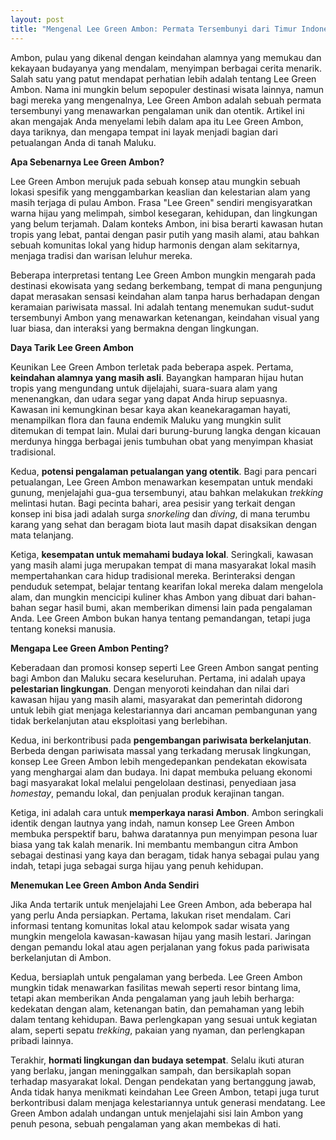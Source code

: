 ```yaml
---
layout: post
title: "Mengenal Lee Green Ambon: Permata Tersembunyi dari Timur Indonesia"
---
```


Ambon, pulau yang dikenal dengan keindahan alamnya yang memukau dan kekayaan budayanya yang mendalam, menyimpan berbagai cerita menarik. Salah satu yang patut mendapat perhatian lebih adalah tentang Lee Green Ambon. Nama ini mungkin belum sepopuler destinasi wisata lainnya, namun bagi mereka yang mengenalnya, Lee Green Ambon adalah sebuah permata tersembunyi yang menawarkan pengalaman unik dan otentik. Artikel ini akan mengajak Anda menyelami lebih dalam apa itu Lee Green Ambon, daya tariknya, dan mengapa tempat ini layak menjadi bagian dari petualangan Anda di tanah Maluku.

**Apa Sebenarnya Lee Green Ambon?**

Lee Green Ambon merujuk pada sebuah konsep atau mungkin sebuah lokasi spesifik yang menggambarkan keaslian dan kelestarian alam yang masih terjaga di pulau Ambon. Frasa "Lee Green" sendiri mengisyaratkan warna hijau yang melimpah, simbol kesegaran, kehidupan, dan lingkungan yang belum terjamah. Dalam konteks Ambon, ini bisa berarti kawasan hutan tropis yang lebat, pantai dengan pasir putih yang masih alami, atau bahkan sebuah komunitas lokal yang hidup harmonis dengan alam sekitarnya, menjaga tradisi dan warisan leluhur mereka.

Beberapa interpretasi tentang Lee Green Ambon mungkin mengarah pada destinasi ekowisata yang sedang berkembang, tempat di mana pengunjung dapat merasakan sensasi keindahan alam tanpa harus berhadapan dengan keramaian pariwisata massal. Ini adalah tentang menemukan sudut-sudut tersembunyi Ambon yang menawarkan ketenangan, keindahan visual yang luar biasa, dan interaksi yang bermakna dengan lingkungan.

**Daya Tarik Lee Green Ambon**

Keunikan Lee Green Ambon terletak pada beberapa aspek. Pertama, **keindahan alamnya yang masih asli**. Bayangkan hamparan hijau hutan tropis yang mengundang untuk dijelajahi, suara-suara alam yang menenangkan, dan udara segar yang dapat Anda hirup sepuasnya. Kawasan ini kemungkinan besar kaya akan keanekaragaman hayati, menampilkan flora dan fauna endemik Maluku yang mungkin sulit ditemukan di tempat lain. Mulai dari burung-burung langka dengan kicauan merdunya hingga berbagai jenis tumbuhan obat yang menyimpan khasiat tradisional.

Kedua, **potensi pengalaman petualangan yang otentik**. Bagi para pencari petualangan, Lee Green Ambon menawarkan kesempatan untuk mendaki gunung, menjelajahi gua-gua tersembunyi, atau bahkan melakukan *trekking* melintasi hutan. Bagi pecinta bahari, area pesisir yang terkait dengan konsep ini bisa jadi adalah surga *snorkeling* dan *diving*, di mana terumbu karang yang sehat dan beragam biota laut masih dapat disaksikan dengan mata telanjang.

Ketiga, **kesempatan untuk memahami budaya lokal**. Seringkali, kawasan yang masih alami juga merupakan tempat di mana masyarakat lokal masih mempertahankan cara hidup tradisional mereka. Berinteraksi dengan penduduk setempat, belajar tentang kearifan lokal mereka dalam mengelola alam, dan mungkin mencicipi kuliner khas Ambon yang dibuat dari bahan-bahan segar hasil bumi, akan memberikan dimensi lain pada pengalaman Anda. Lee Green Ambon bukan hanya tentang pemandangan, tetapi juga tentang koneksi manusia.

**Mengapa Lee Green Ambon Penting?**

Keberadaan dan promosi konsep seperti Lee Green Ambon sangat penting bagi Ambon dan Maluku secara keseluruhan. Pertama, ini adalah upaya **pelestarian lingkungan**. Dengan menyoroti keindahan dan nilai dari kawasan hijau yang masih alami, masyarakat dan pemerintah didorong untuk lebih giat menjaga kelestariannya dari ancaman pembangunan yang tidak berkelanjutan atau eksploitasi yang berlebihan.

Kedua, ini berkontribusi pada **pengembangan pariwisata berkelanjutan**. Berbeda dengan pariwisata massal yang terkadang merusak lingkungan, konsep Lee Green Ambon lebih mengedepankan pendekatan ekowisata yang menghargai alam dan budaya. Ini dapat membuka peluang ekonomi bagi masyarakat lokal melalui pengelolaan destinasi, penyediaan jasa *homestay*, pemandu lokal, dan penjualan produk kerajinan tangan.

Ketiga, ini adalah cara untuk **memperkaya narasi Ambon**. Ambon seringkali identik dengan lautnya yang indah, namun konsep Lee Green Ambon membuka perspektif baru, bahwa daratannya pun menyimpan pesona luar biasa yang tak kalah menarik. Ini membantu membangun citra Ambon sebagai destinasi yang kaya dan beragam, tidak hanya sebagai pulau yang indah, tetapi juga sebagai surga hijau yang penuh kehidupan.

**Menemukan Lee Green Ambon Anda Sendiri**

Jika Anda tertarik untuk menjelajahi Lee Green Ambon, ada beberapa hal yang perlu Anda persiapkan. Pertama, lakukan riset mendalam. Cari informasi tentang komunitas lokal atau kelompok sadar wisata yang mungkin mengelola kawasan-kawasan hijau yang masih lestari. Jaringan dengan pemandu lokal atau agen perjalanan yang fokus pada pariwisata berkelanjutan di Ambon.

Kedua, bersiaplah untuk pengalaman yang berbeda. Lee Green Ambon mungkin tidak menawarkan fasilitas mewah seperti resor bintang lima, tetapi akan memberikan Anda pengalaman yang jauh lebih berharga: kedekatan dengan alam, ketenangan batin, dan pemahaman yang lebih dalam tentang kehidupan. Bawa perlengkapan yang sesuai untuk kegiatan alam, seperti sepatu *trekking*, pakaian yang nyaman, dan perlengkapan pribadi lainnya.

Terakhir, **hormati lingkungan dan budaya setempat**. Selalu ikuti aturan yang berlaku, jangan meninggalkan sampah, dan bersikaplah sopan terhadap masyarakat lokal. Dengan pendekatan yang bertanggung jawab, Anda tidak hanya menikmati keindahan Lee Green Ambon, tetapi juga turut berkontribusi dalam menjaga kelestariannya untuk generasi mendatang. Lee Green Ambon adalah undangan untuk menjelajahi sisi lain Ambon yang penuh pesona, sebuah pengalaman yang akan membekas di hati.
